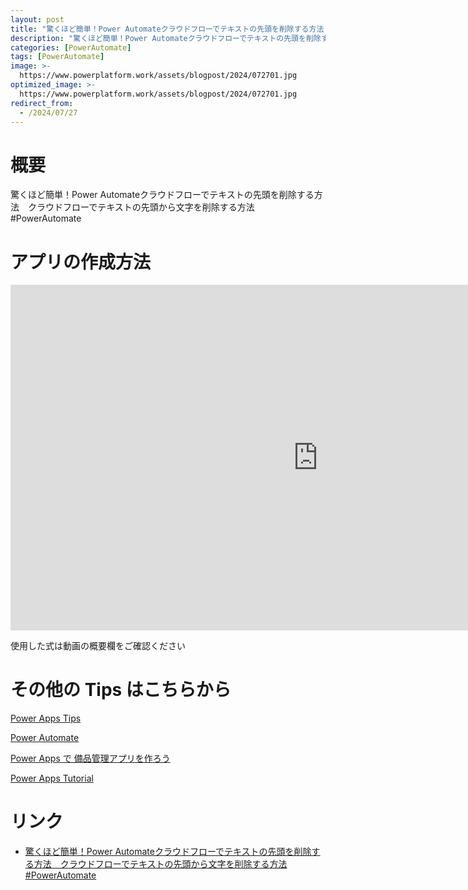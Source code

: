 ```yaml
---
layout: post
title: "驚くほど簡単！Power Automateクラウドフローでテキストの先頭を削除する方法　クラウドフローでテキストの先頭から文字を削除する方法 #PowerAutomate"
description: "驚くほど簡単！Power Automateクラウドフローでテキストの先頭を削除する方法　クラウドフローでテキストの先頭から文字を削除する方法 #PowerAutomateを動画で分かりやすく解説"
categories: [PowerAutomate]
tags: [PowerAutomate]
image: >-
  https://www.powerplatform.work/assets/blogpost/2024/072701.jpg
optimized_image: >-
  https://www.powerplatform.work/assets/blogpost/2024/072701.jpg
redirect_from:
  - /2024/07/27
---
```



#  概要

驚くほど簡単！Power Automateクラウドフローでテキストの先頭を削除する方法　クラウドフローでテキストの先頭から文字を削除する方法 #PowerAutomate


# アプリの作成方法

<iframe width="983" height="553" src="https://www.youtube.com/embed/VrmIcCWVNfk" title="YouTube video player" frameborder="0" allow="accelerometer; autoplay; clipboard-write; encrypted-media; gyroscope; picture-in-picture" allowfullscreen></iframe>


使用した式は動画の概要欄をご確認ください


# その他の Tips はこちらから

[Power Apps Tips](https://www.youtube.com/watch?v=VrAQf3JQ7yM&list=PLVhFi1fb3DqakSLVMn22DDcySXh9jtzi- )


[Power Automate](https://www.youtube.com/watch?v=-YnJYT0ASEM&list=PLVhFi1fb3Dqbzic6GieqnLFgD3aTj-eHA)


[Power Apps で 備品管理アプリを作ろう](https://www.youtube.com/playlist?list=PLVhFi1fb3DqZM3HKb8Hea6XEL96990Fyn)


[Power Apps Tutorial](https://www.youtube.com/playlist?list=PLVhFi1fb3DqalxpL974VvAJvV4iWoSbe_)


# リンク


- [驚くほど簡単！Power Automateクラウドフローでテキストの先頭を削除する方法　クラウドフローでテキストの先頭から文字を削除する方法 #PowerAutomate](https://www.youtube.com/watch?v=VrmIcCWVNfk)

